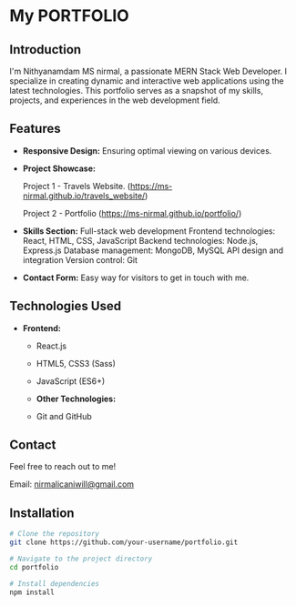 # My PORTFOLIO

## Introduction
I'm Nithyanamdam MS nirmal, a passionate MERN Stack Web Developer. I specialize in creating dynamic and interactive web applications using the latest technologies. This portfolio serves as a snapshot of my skills, projects, and experiences in the web development field.


## Features
- **Responsive Design:** Ensuring optimal viewing on various devices.

- **Project Showcase:**

    Project 1 - Travels Website. (https://ms-nirmal.github.io/travels_website/)
  
    Project 2 - Portfolio (https://ms-nirmal.github.io/portfolio/)

- **Skills Section:** 
Full-stack web development
Frontend technologies: React, HTML, CSS, JavaScript
Backend technologies: Node.js, Express.js
Database management: MongoDB, MySQL
API design and integration
Version control: Git
- **Contact Form:** Easy way for visitors to get in touch with me.

## Technologies Used
- **Frontend:**
  - React.js
  - HTML5, CSS3 (Sass)
  - JavaScript (ES6+)

  - **Other Technologies:**
  - Git and GitHub

## Contact
Feel free to reach out to me!

Email: nirmalicaniwill@gmail.com

## Installation
```bash
# Clone the repository
git clone https://github.com/your-username/portfolio.git

# Navigate to the project directory
cd portfolio

# Install dependencies
npm install

